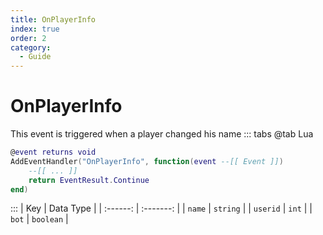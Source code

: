 ```yaml
---
title: OnPlayerInfo
index: true
order: 2
category:
  - Guide
---
```


# OnPlayerInfo
This event is triggered when a player changed his name
::: tabs
@tab Lua
```lua
@event returns void
AddEventHandler("OnPlayerInfo", function(event --[[ Event ]])
    --[[ ... ]]
    return EventResult.Continue
end)
```

:::
|    Key   | Data Type |
| :------: | :-------: |
|  `name`  |  `string` |
| `userid` |   `int`   |
|   `bot`  | `boolean` |